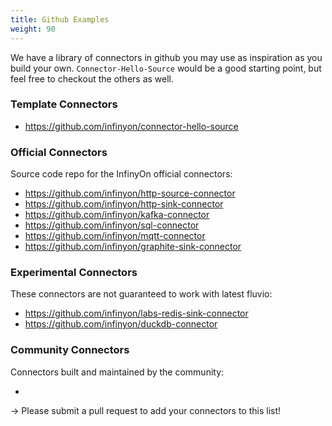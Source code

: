 ```yaml
---
title: Github Examples
weight: 90
---
```


We have a library of connectors in github you may use as inspiration as you build your own. `Connector-Hello-Source` would be a good starting point, but feel free to checkout the others as well.

### Template Connectors

* https://github.com/infinyon/connector-hello-source

### Official Connectors

Source code repo for the InfinyOn official connectors:

* https://github.com/infinyon/http-source-connector
* https://github.com/infinyon/http-sink-connector
* https://github.com/infinyon/kafka-connector
* https://github.com/infinyon/sql-connector
* https://github.com/infinyon/mqtt-connector
* https://github.com/infinyon/graphite-sink-connector

### Experimental Connectors

These connectors are not guaranteed to work with latest fluvio:

* https://github.com/infinyon/labs-redis-sink-connector
* https://github.com/infinyon/duckdb-connector

### Community Connectors

Connectors built and maintained by the community:

* 

-> Please submit a pull request to add your connectors to this list!
